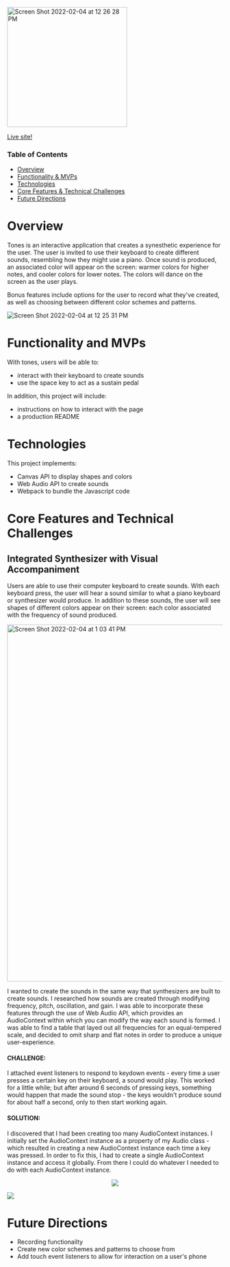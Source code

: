 <img width="280" alt="Screen Shot 2022-02-04 at 12 26 28 PM" src="https://user-images.githubusercontent.com/88460822/152575303-5a5d835a-004e-4d83-9857-c29484f04bc7.png">




<a href="https://moodln.github.io/tones/">Live site!</a>

### Table of Contents
- [Overview](#overview)
- [Functionality & MVPs](#functionality-and-mvps)
- [Technologies](#technologies)
- [Core Features & Technical Challenges](#core-features-and-technical-challenges)
- [Future Directions](#future-directions)


# Overview
Tones is an interactive application that creates a synesthetic experience for the user. The user is invited to use their keyboard to create different sounds, resembling how they might use a piano. Once sound is produced, an associated color will appear on the screen: warmer colors for higher notes, and cooler colors for lower notes. The colors will dance on the screen as the user plays. 

Bonus features include options for the user to record what they've created, as well as choosing between different color schemes and patterns.  

 ![Screen Shot 2022-02-04 at 12 25 31 PM](https://user-images.githubusercontent.com/88460822/152574568-ee2e3566-bf35-4f4f-9a2f-f9569fb5ebfb.png)

# Functionality and MVPs

With tones, users will be able to:

- interact with their keyboard to create sounds
- use the space key to act as a sustain pedal


In addition, this project will include:

- instructions on how to interact with the page 
- a production README


# Technologies

This project implements: 
- Canvas API to display shapes and colors
- Web Audio API to create sounds
- Webpack to bundle the Javascript code

# Core Features and Technical Challenges 

## Integrated Synthesizer with Visual Accompaniment
Users are able to use their computer keyboard to create sounds. With each keyboard press, the user will hear a sound similar to what a piano keyboard or synthesizer would produce. In addition to these sounds, the user will see shapes of different colors appear on their screen: each color associated with the frequency of sound produced. 

<img width="833" alt="Screen Shot 2022-02-04 at 1 03 41 PM" src="https://user-images.githubusercontent.com/88460822/152580181-9ac0ee9b-be21-4842-b464-4bd3723f7c0d.png">

I wanted to create the sounds in the same way that synthesizers are built to create sounds. I researched how sounds are created through modifying frequency, pitch, oscillation, and gain. I was able to incorporate these features through the use of Web Audio API, which provides an AudioContext within which you can modify the way each sound is formed. I was able to find a table that layed out all frequencies for an equal-tempered scale, and decided to omit sharp and flat notes in order to produce a unique user-experience. 

#### **CHALLENGE:**
I attached event listeners to respond to keydown events - every time a user presses a certain key on their keyboard, a sound would play. This worked for a little while; but after around 6 seconds of pressing keys, something would happen that made the sound stop - the keys wouldn't produce sound for about half a second, only to then start working again.

#### **SOLUTION:**
I discovered that I had been creating too many AudioContext instances. I initially set the AudioContext instance as a property of my Audio class - which resulted in creating a new AudioContext instance each time a key was pressed. In order to fix this, I had to create a single AudioContext instance and access it globally. From there I could do whatever I needed to do with each AudioContext instance. 

<p align="center">
    <img src="https://user-images.githubusercontent.com/88460822/152590902-16677691-9e11-4936-84bf-6f5f6a9c3e18.png"
          align="middle" height="auto" width="auto" />
 <br><p></p>
    <img src="https://user-images.githubusercontent.com/88460822/152590990-32afae93-7521-4e45-aa90-e329c1a99663.png"
         align="middle" width="auto" height="auto" />
</p>

# Future Directions 

- Recording functionailty
- Create new color schemes and patterns to choose from 
- Add touch event listeners to allow for interaction on a user's phone 
